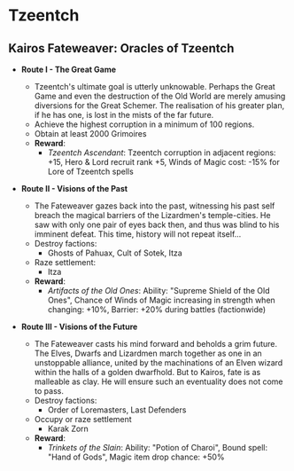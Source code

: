 # Tzeentch

## Kairos Fateweaver: Oracles of Tzeentch

* **Route I - The Great Game**
  * Tzeentch's ultimate goal is utterly unknowable. Perhaps the Great Game and even the destruction of the Old World are
  merely amusing diversions for the Great Schemer. The realisation of his greater plan, if he has one, is lost in the
  mists of the far future.
  * Achieve the highest corruption in a minimum of 100 regions.
  * Obtain at least 2000 Grimoires
  * **Reward**:
    * _Tzeentch Ascendant_: Tzeentch corruption in adjacent regions: +15, Hero & Lord recruit rank +5, Winds of Magic
    cost: -15% for Lore of Tzeentch spells

* **Route II - Visions of the Past**
  * The Fateweaver gazes back into the past, witnessing his past self breach the magical barriers of the Lizardmen's
  temple-cities. He saw with only one pair of eyes back then, and thus was blind to his imminent defeat. This time,
  history will not repeat itself...
  * Destroy factions:
    * Ghosts of Pahuax, Cult of Sotek, Itza
  * Raze settlement:
    * Itza
  * **Reward**:
    * _Artifacts of the Old Ones_: Ability: "Supreme Shield of the Old Ones", Chance of Winds of Magic increasing in
    strength when changing: +10%, Barrier: +20% during battles (factionwide)

* **Route III - Visions of the Future**
  * The Fateweaver casts his mind forward and beholds a grim future. The Elves, Dwarfs and Lizardmen march together as
  one in an unstoppable alliance, united by the machinations of an Elven wizard within the halls of a golden dwarfhold.
  But to Kairos, fate is as malleable as clay. He will ensure such an eventuality does not come to pass.
  * Destroy factions:
    * Order of Loremasters, Last Defenders
  * Occupy or raze settlement
    * Karak Zorn
  * **Reward**:
    * _Trinkets of the Slain_: Ability: "Potion of Charoi", Bound spell: "Hand of Gods", Magic item drop chance: +50%

